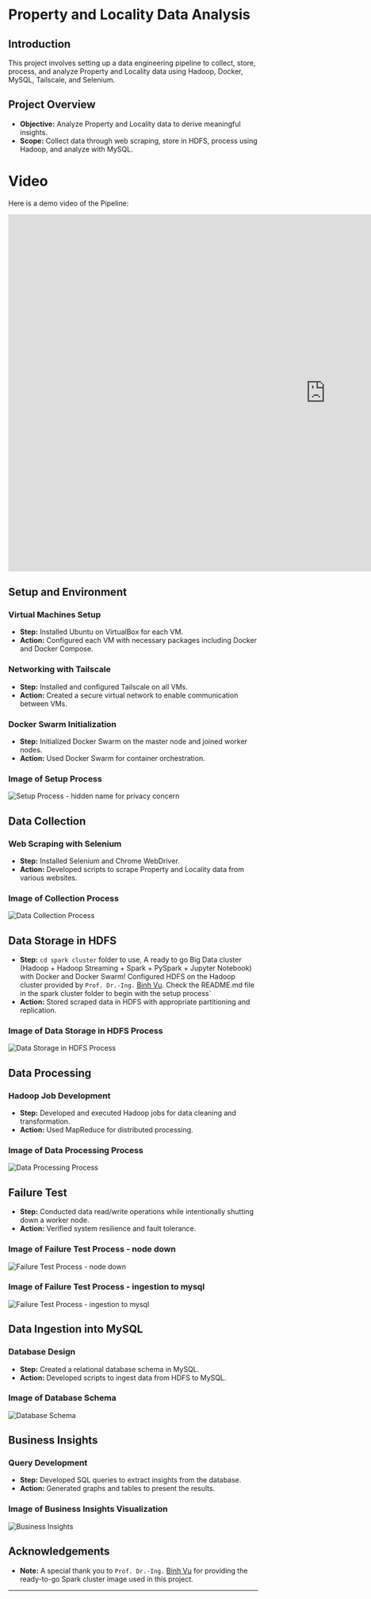 # Property and Locality Data Analysis

## Introduction
This project involves setting up a data engineering pipeline to collect, store, process, and analyze Property and Locality data using Hadoop, Docker, MySQL, Tailscale, and Selenium.

## Project Overview
- **Objective:** Analyze Property and Locality data to derive meaningful insights.
- **Scope:** Collect data through web scraping, store in HDFS, process using Hadoop, and analyze with MySQL.

# Video

Here is a demo video of the Pipeline:

<iframe width="1280" height="720" src="https://www.youtube.com/embed/0sdQdd7E67o" title="Hadoop-Pipeline" frameborder="0" allow="accelerometer; autoplay; clipboard-write; encrypted-media; gyroscope; picture-in-picture; web-share" referrerpolicy="strict-origin-when-cross-origin" allowfullscreen></iframe>


## Setup and Environment
### Virtual Machines Setup
- **Step:** Installed Ubuntu on VirtualBox for each VM.
- **Action:** Configured each VM with necessary packages including Docker and Docker Compose.

### Networking with Tailscale
- **Step:** Installed and configured Tailscale on all VMs.
- **Action:** Created a secure virtual network to enable communication between VMs.

### Docker Swarm Initialization
- **Step:** Initialized Docker Swarm on the master node and joined worker nodes.
- **Action:** Used Docker Swarm for container orchestration.

### Image of Setup Process
![Setup Process - hidden name for privacy concern](/images/setup.png)

## Data Collection
### Web Scraping with Selenium
- **Step:** Installed Selenium and Chrome WebDriver.
- **Action:** Developed scripts to scrape Property and Locality data from various websites.

### Image of Collection Process
![Data Collection Process](/images/collection.png)

## Data Storage in HDFS
- **Step:** `cd spark cluster` folder to use, A ready to go Big Data cluster (Hadoop + Hadoop Streaming + Spark + PySpark + Jupyter Notebook) with Docker and Docker Swarm! 
Configured HDFS on the Hadoop cluster provided by `Prof. Dr.-Ing.` [Binh Vu](https://github.com/binhvd). Check the README.md file in the spark cluster folder to begin with the setup process`
- **Action:** Stored scraped data in HDFS with appropriate partitioning and replication.

### Image of Data Storage in HDFS Process
![Data Storage in HDFS Process](/images/datastorage.png)

## Data Processing
### Hadoop Job Development
- **Step:** Developed and executed Hadoop jobs for data cleaning and transformation.
- **Action:** Used MapReduce for distributed processing.

### Image of Data Processing Process
![Data Processing Process](/images/dataprocessing.png)

## Failure Test
- **Step:** Conducted data read/write operations while intentionally shutting down a worker node.
- **Action:** Verified system resilience and fault tolerance.

### Image of Failure Test Process - node down
![Failure Test Process - node down](/images/failuretest.png)

### Image of Failure Test Process - ingestion to mysql
![Failure Test Process - ingestion to mysql](/images/ingestion.png)

## Data Ingestion into MySQL
### Database Design
- **Step:** Created a relational database schema in MySQL.
- **Action:** Developed scripts to ingest data from HDFS to MySQL.

### Image of Database Schema
![Database Schema](/images/datamodeling.png)

## Business Insights
### Query Development
- **Step:** Developed SQL queries to extract insights from the database.
- **Action:** Generated graphs and tables to present the results.

### Image of Business Insights Visualization
![Business Insights](/images/crimessolved.png)

## Acknowledgements
- **Note:** A special thank you to `Prof. Dr.-Ing.` [Binh Vu](https://github.com/binhvd) for providing the ready-to-go Spark cluster image used in this project.
---

